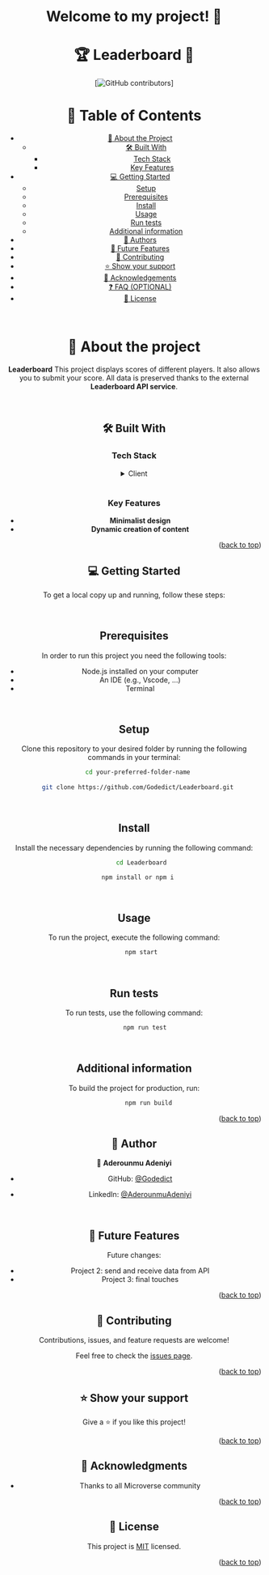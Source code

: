 <a name="readme-top"></a>
<div align="center">
  <h1><b> Welcome to my project! 👋<br/></b></h1>

</div>


<div align="center">
  
<h1 align="center">🏆 Leaderboard 🥇</h1>
</div>

<div align="center">
  
  [![GitHub contributors](https://img.shields.io/github/contributors/Godedict/Leaderboard.svg)]

# 📗 Table of Contents

- [📖 About the Project](#about-project)
  - [🛠 Built With](#built-with)
    - [Tech Stack](#tech-stack)
    - [Key Features](#key-features)
- [💻 Getting Started](#getting-started)
  - [Setup](#setup)
  - [Prerequisites](#prerequisites)
  - [Install](#install)
  - [Usage](#usage)
  - [Run tests](#run-tests)
  - [Additional information](#additional-information)
- [👥 Authors](#authors)
- [🔭 Future Features](#future-features)
- [🤝 Contributing](#contributing)
- [⭐️ Show your support](#support)
- [🙏 Acknowledgements](#acknowledgements)
- [❓ FAQ (OPTIONAL)](#faq)
- [📝 License](#license)

<br/>

# 📖 About the project <a name="about-project"></a>


**Leaderboard** This project displays scores of different players. It also allows you to submit your score. All data is preserved thanks to the external **Leaderboard API service**.

<br/>

## 🛠 Built With <a name="built-with"></a>

### Tech Stack <a name="tech-stack"></a>

<details>
  <summary>Client</summary>
  <ul>
    <li><a href="https://www.w3.org/TR/2011/WD-html5-20110405/">HTML5</a></li>
    <li><a href="https://www.w3.org/Style/CSS/specs.en.html">CSS</a></li>
    <li><a href="https://www.ecma-international.org/publications-and-standards/standards/ecma-262/">JavaScript</a></li>
  </ul>
</details>

<br/>

### Key Features <a name="key-features"></a>


- **Minimalist design**
- **Dynamic creation of content** 

<p align="right">(<a href="#readme-top">back to top</a>)</p>


## 💻 Getting Started <a name="getting-started"></a>

To get a local copy up and running, follow these steps:

<br/>

## Prerequisites

In order to run this project you need the following tools:
- Node.js installed on your computer
- An IDE (e.g., Vscode, ...)
- Terminal
<br/>

## Setup

Clone this repository to your desired folder by running the following commands in your terminal:

```sh
  cd your-preferred-folder-name
  
  git clone https://github.com/Godedict/Leaderboard.git
```
<br/>

## Install

Install the necessary dependencies by running the following command:

```sh
    cd Leaderboard

  npm install or npm i
```
<br/>

## Usage

To run the project, execute the following command:

```sh
    npm start

```
<br/>

## Run tests

To run tests, use the following command:

```sh
      npm run test

```
<br/>

## Additional information

To build the project for production, run:

```sh
        npm run build

```

<p align="right">(<a href="#readme-top">back to top</a>)</p>


## 👥 Author <a name="authors"></a>



👤 **Aderounmu Adeniyi**


- GitHub: [@Godedict](https://github.com/godedict)

- LinkedIn: [@AderounmuAdeniyi](https://www.linkedin.com/in/adeniyi-aderounmu-a03463111/)



<br/>


## 🔭 Future Features <a name="future-features"></a>



Future changes:
- Project 2: send and receive data from API
- Project 3: final touches

<p align="right">(<a href="#readme-top">back to top</a>)</p>


## 🤝 Contributing <a name="contributing"></a>

Contributions, issues, and feature requests are welcome!

Feel free to check the [issues page](../../issues/).

<p align="right">(<a href="#readme-top">back to top</a>)</p>


## ⭐️ Show your support <a name="support"></a>


Give a ⭐️ if you like this project!

<p align="right">(<a href="#readme-top">back to top</a>)</p>


## 🙏 Acknowledgments <a name="acknowledgements"></a>


- Thanks to all Microverse community


<p align="right">(<a href="#readme-top">back to top</a>)</p>


## 📝 License <a name="license"></a>

This project is [MIT](./README.md) licensed.


<p align="right">(<a href="#readme-top">back to top</a>)</p>